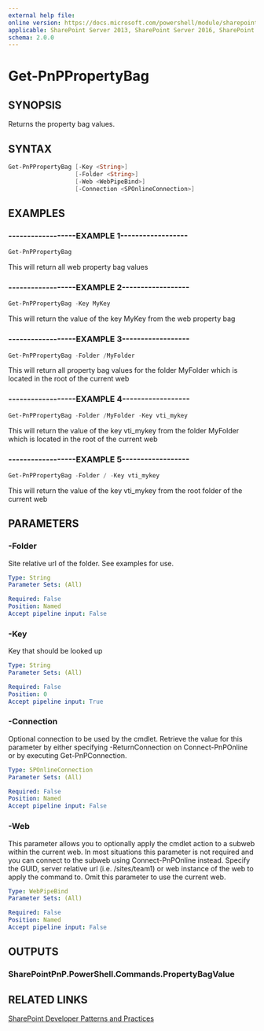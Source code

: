 ```yaml
---
external help file:
online version: https://docs.microsoft.com/powershell/module/sharepoint-pnp/get-pnppropertybag
applicable: SharePoint Server 2013, SharePoint Server 2016, SharePoint Server 2019, SharePoint Online
schema: 2.0.0
---
```

# Get-PnPPropertyBag

## SYNOPSIS
Returns the property bag values.

## SYNTAX

```powershell
Get-PnPPropertyBag [-Key <String>]
                   [-Folder <String>]
                   [-Web <WebPipeBind>]
                   [-Connection <SPOnlineConnection>]
```

## EXAMPLES

### ------------------EXAMPLE 1------------------
```powershell
Get-PnPPropertyBag
```

This will return all web property bag values

### ------------------EXAMPLE 2------------------
```powershell
Get-PnPPropertyBag -Key MyKey
```

This will return the value of the key MyKey from the web property bag

### ------------------EXAMPLE 3------------------
```powershell
Get-PnPPropertyBag -Folder /MyFolder
```

This will return all property bag values for the folder MyFolder which is located in the root of the current web

### ------------------EXAMPLE 4------------------
```powershell
Get-PnPPropertyBag -Folder /MyFolder -Key vti_mykey
```

This will return the value of the key vti_mykey from the folder MyFolder which is located in the root of the current web

### ------------------EXAMPLE 5------------------
```powershell
Get-PnPPropertyBag -Folder / -Key vti_mykey
```

This will return the value of the key vti_mykey from the root folder of the current web

## PARAMETERS

### -Folder
Site relative url of the folder. See examples for use.

```yaml
Type: String
Parameter Sets: (All)

Required: False
Position: Named
Accept pipeline input: False
```

### -Key
Key that should be looked up

```yaml
Type: String
Parameter Sets: (All)

Required: False
Position: 0
Accept pipeline input: True
```

### -Connection
Optional connection to be used by the cmdlet. Retrieve the value for this parameter by either specifying -ReturnConnection on Connect-PnPOnline or by executing Get-PnPConnection.

```yaml
Type: SPOnlineConnection
Parameter Sets: (All)

Required: False
Position: Named
Accept pipeline input: False
```

### -Web
This parameter allows you to optionally apply the cmdlet action to a subweb within the current web. In most situations this parameter is not required and you can connect to the subweb using Connect-PnPOnline instead. Specify the GUID, server relative url (i.e. /sites/team1) or web instance of the web to apply the command to. Omit this parameter to use the current web.

```yaml
Type: WebPipeBind
Parameter Sets: (All)

Required: False
Position: Named
Accept pipeline input: False
```

## OUTPUTS

### SharePointPnP.PowerShell.Commands.PropertyBagValue

## RELATED LINKS

[SharePoint Developer Patterns and Practices](https://aka.ms/sppnp)
